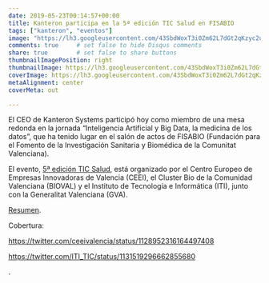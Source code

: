 ```yaml
---
date: 2019-05-23T00:14:57+00:00
title: Kanteron participa en la 5ª edición TIC Salud en FISABIO
tags: ["kanteron", "eventos"]
image: "https://lh3.googleusercontent.com/43SbdWoxT3i0Zm62L7dGt2qKzyc2upvs09zTgJGiA2rbunoi-C7aSNxjxN03uNS_lfDBe560hCAAm9-OJ3_M2XZNgSTHERa_8V8RRDNIiY00bFXflnVZRNAFdIdHFf3Q9h7OjR3Exas=w1920-h1080"
comments: true     # set false to hide Disqus comments
share: true        # set false to share buttons
thumbnailImagePosition: right
thumbnailImage: https://lh3.googleusercontent.com/43SbdWoxT3i0Zm62L7dGt2qKzyc2upvs09zTgJGiA2rbunoi-C7aSNxjxN03uNS_lfDBe560hCAAm9-OJ3_M2XZNgSTHERa_8V8RRDNIiY00bFXflnVZRNAFdIdHFf3Q9h7OjR3Exas=w1920-h1080
coverImage: https://lh3.googleusercontent.com/43SbdWoxT3i0Zm62L7dGt2qKzyc2upvs09zTgJGiA2rbunoi-C7aSNxjxN03uNS_lfDBe560hCAAm9-OJ3_M2XZNgSTHERa_8V8RRDNIiY00bFXflnVZRNAFdIdHFf3Q9h7OjR3Exas=w1920-h1080
metaAlignment: center
coverMeta: out

---
```


El CEO de Kanteron Systems participó hoy como miembro de una mesa redonda en la jornada “Inteligencia Artificial y Big Data, la medicina de los datos”, que ha tenido lugar en el salón de actos de FISABIO (Fundación para el Fomento de la Investigación Sanitaria y Biomédica de la Comunitat Valenciana).


<!--more-->

El evento, [5ª edición TIC Salud](https://www.bioval.org/blog/2019/05/23/5a-edicion-tic-salud-inteligencia-artificial-y-big-data-la-medicina-de-los-datos/), está organizado por el Centro Europeo de Empresas Innovadoras de Valencia (CEEI), el Cluster Bio de la Comunidad Valenciana (BIOVAL) y el Instituto de Tecnología e Informática (ITI), junto con la Generalitat Valenciana (GVA).

[Resumen](https://www.emprenemjunts.es/index.php?op=8&n=18904).

Cobertura:

https://twitter.com/ceeivalencia/status/1128952316164497408

https://twitter.com/ITI_TIC/status/1131519296662855680

.
